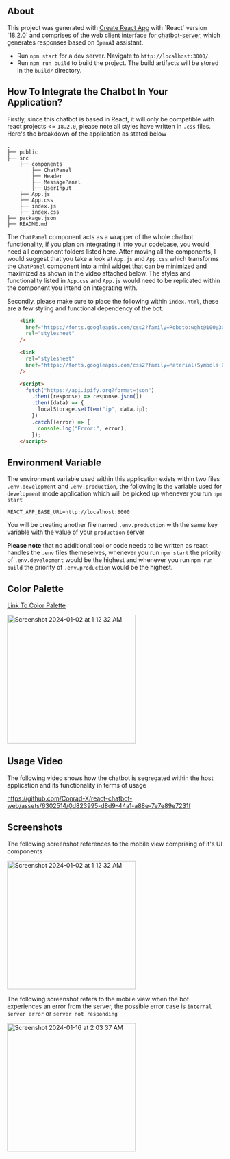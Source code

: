 ## About

This project was generated with [Create React App]([https://github.com/angular/angular-cli](https://create-react-app.dev/)) with `React` version `18.2.0` and comprises of the web client interface for [chatbot-server](https://github.com/Conrad-X/chatbot-server), which generates responses based on `OpenAI` assistant.
- Run `npm start` for a dev server. Navigate to `http://localhost:3000/`.
- Run `npm run build` to build the project. The build artifacts will be stored in the `build/` directory.

## How To Integrate the Chatbot In Your Application?
Firstly, since this chatbot is based in React, it will only be compatible with react projects <= `18.2.0`, please note all styles have written in `.css` files. Here's the breakdown of the application as stated below

    .
    ├── public                  
    ├── src                     
        ├── components
            ├── ChatPanel       
            ├── Header
            ├── MessagePanel
            ├── UserInput
        ├── App.js
        ├── App.css
        ├── index.js
        ├── index.css
    ├── package.json             
    ├── README.md                

The `ChatPanel` component acts as a wrapper of the whole chatbot functionality, if you plan on integrating it into your codebase, you would need all component folders listed here. After moving all the components, I would suggest that you take a look at `App.js` and `App.css` which transforms the `ChatPanel` component into a mini widget that can be minimized and maximized as shown in the video attached below. The styles and functionality listed in `App.css` and `App.js` would need to be replicated within the component you intend on integrating with. 

Secondly, please make sure to place the following within `index.html`, these are a few styling and functional dependency of the bot.
```html
    <link
      href="https://fonts.googleapis.com/css2?family=Roboto:wght@100;300;400;500&display=swap"
      rel="stylesheet"
    />

    <link
      rel="stylesheet"
      href="https://fonts.googleapis.com/css2?family=Material+Symbols+Outlined:opsz,wght,FILL,GRAD@20..48,100..700,0..1,-50..200"
    />

    <script>
      fetch("https://api.ipify.org?format=json")
        .then((response) => response.json())
        .then((data) => {
          localStorage.setItem("ip", data.ip);
        })
        .catch((error) => {
          console.log("Error:", error);
        });
    </script>
```

## Environment Variable
The environment variable used within this application exists within two files `.env.development` and `.env.production`, the following is the variable used for `development` mode application which will be picked up whenever you run `npm start`

```
REACT_APP_BASE_URL=http://localhost:8000
```
You will be creating another file named `.env.production` with the same key variable with the value of your `production` server

**Please note** that no additional tool or code needs to be written as react handles the `.env` files themeselves, whenever you run `npm start` the priority of `.env.development` would be the highest and whenever you run `npm run build` the priority of `.env.production` would be the highest.


## Color Palette
[Link To Color Palette](https://colorhunt.co/palette/ecf4d69ad0c22d9596265073) 

<img width="300" alt="Screenshot 2024-01-02 at 1 12 32 AM" src="https://github.com/Conrad-X/chatbot-web/assets/6302514/8edb10ba-8dcf-4f52-88f5-de62e83c771e">

## Usage Video

The following video shows how the chatbot is segregated within the host application and its functionality in terms of usage

https://github.com/Conrad-X/react-chatbot-web/assets/6302514/0d823995-d8d9-44a1-a88e-7e7e89e7231f


## Screenshots

The following screenshot references to the mobile view comprising of it's UI components <br/>

<img width="300" alt="Screenshot 2024-01-02 at 1 12 32 AM" src="https://github.com/Conrad-X/chatbot-web/assets/6302514/486a402c-8560-433d-ac9b-360c41649917">

The following screenshot refers to the mobile view when the bot experiences an error from the server, the possible error case is `internal server error` or `server not responding` 

<img width="300" alt="Screenshot 2024-01-16 at 2 03 37 AM" src="https://github.com/Conrad-X/react-chatbot-web/assets/6302514/fcec2fc1-2693-410a-80b8-2a12d3710ac5">




